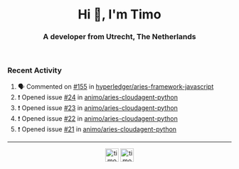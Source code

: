 <h1 align="center">Hi 👋, I'm Timo</h1>
<h3 align="center">A developer from Utrecht, The Netherlands</h3>
<br/>
<!-- https://github.com/rahuldkjain/github-profile-readme-generator --!>

<!--  <p align="left"><img src="https://github-readme-stats.vercel.app/api?username=timoglastra&show_icons=true&count_private=true&" alt="timoglastra" /></p> --!>

<!--
Github language stats
<p align="left"><img src="https://github-readme-stats.vercel.app/api/top-langs/?username=timoglastra&layout=compact" alt="timoglastra" /><p>
-->

<!-- Codestats language stats -->
<!-- <p align="left"><img src="https://codestats-readme.vercel.app/api/top-langs/?username=timoglastra&layout=compact&language_count=12" alt="timoglastra" /><p>    --!>
  
<h3>Recent Activity</h3>

<!--START_SECTION:activity-->
1. 🗣 Commented on [#155](https://github.com/hyperledger/aries-framework-javascript/issues/155) in [hyperledger/aries-framework-javascript](https://github.com/hyperledger/aries-framework-javascript)
2. ❗️ Opened issue [#24](https://github.com/animo/aries-cloudagent-python/issues/24) in [animo/aries-cloudagent-python](https://github.com/animo/aries-cloudagent-python)
3. ❗️ Opened issue [#23](https://github.com/animo/aries-cloudagent-python/issues/23) in [animo/aries-cloudagent-python](https://github.com/animo/aries-cloudagent-python)
4. ❗️ Opened issue [#22](https://github.com/animo/aries-cloudagent-python/issues/22) in [animo/aries-cloudagent-python](https://github.com/animo/aries-cloudagent-python)
5. ❗️ Opened issue [#21](https://github.com/animo/aries-cloudagent-python/issues/21) in [animo/aries-cloudagent-python](https://github.com/animo/aries-cloudagent-python)
<!--END_SECTION:activity-->

---

<p align="center">
<a href="https://twitter.com/timoglastra" target="blank"><img align="center" src="https://cdn.jsdelivr.net/npm/simple-icons@3.0.1/icons/twitter.svg" alt="timoglastra" height="30" width="30" /></a>
<a href="https://linkedin.com/in/timoglastra" target="blank"><img align="center" src="https://cdn.jsdelivr.net/npm/simple-icons@3.0.1/icons/linkedin.svg" alt="timoglastra" height="30" width="30" /></a>
</p>



